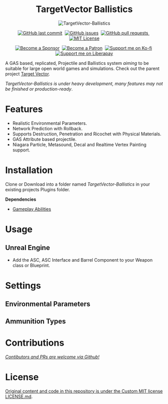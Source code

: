 <h1 align="center">TargetVector Ballistics</h1>

<p align="center">
<img src="TargetVector-Ballistics.png" alt="TargetVector-Ballistics">
</p>

<p align="center">
     <a href="https://github.com/Voidware-Prohibited/TargetVector-Ballistics/commits/master"><img src="https://img.shields.io/github/last-commit/Voidware-Prohibited/TargetVector-Ballistics.svg?style=flat-square&logo=github&logoColor=white" alt="GitHub last commit"></a>&nbsp;
     <a href="https://github.com/Voidware-Prohibited/TargetVector-Ballistics/issues"><img src="https://img.shields.io/github/issues-raw/Voidware-Prohibited/TargetVector-Ballistics.svg?style=flat-square&logo=github&logoColor=white" alt="GitHub issues"></a>&nbsp;
     <a href="https://github.com/Voidware-Prohibited/TargetVector-Ballistics/pulls"><img src="https://img.shields.io/github/issues-pr-raw/Voidware-Prohibited/TargetVector-Ballistics.svg?style=flat-square&logo=github&logoColor=white" alt="GitHub pull requests"> </a>&nbsp;
     <a href="https://github.com/Voidware-Prohibited/TargetVector-Ballistics/blob/master/LICENSE"><img src="https://img.shields.io/badge/License-MIT-silver.svg?style=flat-square&logo=github&logoColor=white" alt="MIT License"></a>
</p>
<p align="center">
     <a href="https://github.com/sponsors/colorindarkness"><img src="https://img.shields.io/github/sponsors/colorindarkness.svg?style=flat-square&logo=github&logoColor=white" alt="Become a Sponsor"></a>&nbsp;
     <a href="https://www.patreon.com/colorindarkness"><img src="https://img.shields.io/endpoint.svg?url=https%3A%2F%2Fshieldsio-patreon.vercel.app%2Fapi%3Fusername%3Dcolorindarkness%26type%3Dpatrons&style=flat" alt="Become a Patron"></a>&nbsp;
     <a href="https://ko-fi.com/colorindarkness"><img alt="Support me on Ko-fi" src="https://img.shields.io/badge/support_me_on-Ko--fi-red?link=https%3A%2F%2Fko-fi.com%2Fcolorindarkness"></a>&nbsp;
     <a href="https://liberapay.com/colorindarkness"><img alt="Support me on Liberapay" src="https://img.shields.io/badge/support_me_on-liberapay-yellow?link=https%3A%2F%2Fliberapay.com%2Fcolorindarkness%2F"></a>
</p>

A GAS based, replicated, Projectile and Ballistics system _aiming_ to be suitable for large open world games and simulations. Check out the parent project [Target Vector](https://github.com/Voidware-Prohibited/TargetVector).

_TargetVector-Ballistics is under heavy development, many features may not be finished or production-ready_.

# Features
- Realistic Environmental Parameters.
- Network Prediction with Rollback.
- Supports Destruction, Penetration and Ricochet with Physical Materials.
- GAS Attribute based projectile.
- Niagara Particle, Metasound, Decal and Realtime Vertex Painting support.


# Installation

Clone or Download into a folder named _TargetVector-Ballistics_ in your existing projects Plugins folder.

**Dependencies**

- [Gameplay Abilities](https://dev.epicgames.com/documentation/en-us/unreal-engine/API/Plugins/GameplayAbilities/)

# Usage

## Unreal Engine

- Add the ASC, ASC Interface and Barrel Component to your Weapon class or Blueprint.


# Settings

## Environmental Parameters 

## Ammunition Types


# Contributions

[_Contibutors and PRs are welcome via Github!_](https://github.com/Voidware-Prohibited/TargetVector-Ballistics/pulls)

# License

[Original content and code in this repository is under the Custom MIT license LICENSE.md](LICENSE.md).
